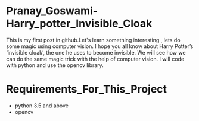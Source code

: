 # Pranay_Goswami-Harry_potter_Invisible_Cloak

This is my first post in github.Let's learn something interesting , lets do some magic using computer vision. I hope you all know about Harry Potter’s ‘invisible cloak’, the one he uses to become invisible. We will see how we can do the same magic trick with the help of computer vision. I will code with python and use the opencv library.


# Requirements_For_This_Project

- python 3.5 and above
- opencv
